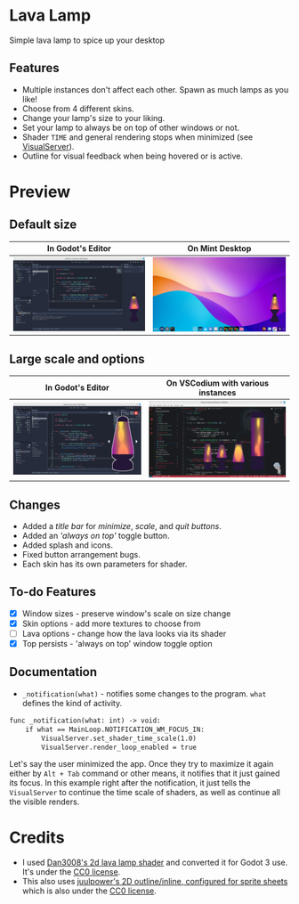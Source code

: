 # Lava Lamp
Simple lava lamp to spice up your desktop

## Features
- Multiple instances don't affect each other. Spawn as much lamps as you like!
- Choose from 4 different skins.
- Change your lamp's size to your liking.
- Set your lamp to always be on top of other windows or not.
- Shader `TIME` and general rendering stops when minimized (see [VisualServer](https://docs.godotengine.org/en/3.6/classes/class_visualserver.html)).
- Outline for visual feedback when being hovered or is active.

# Preview
## Default size

| In Godot's Editor                   | On Mint Desktop                     |
| ----------------------------------- | ----------------------------------- |
| ![](./Github/preview_0.png)         | ![](./Github/preview_1.png)         |

## Large scale and options

| In Godot's Editor                   | On VSCodium with various instances  |
| ----------------------------------- | ----------------------------------- |
| ![](./Github/preview_2.png)         | ![](./Github/preview_3.png)         |

## Changes
- Added a *title bar* for *minimize*, *scale*, and *quit buttons*.
- Added an *'always on top'* toggle button.
- Added splash and icons.
- Fixed button arrangement bugs.
- Each skin has its own parameters for shader.

## To-do Features
- [x] Window sizes - preserve window's scale on size change
- [x] Skin options - add more textures to choose from
- [ ] Lava options - change how the lava looks via its shader
- [x] Top persists - 'always on top' window toggle option

## Documentation
- `_notification(what)` - notifies some changes to the program. `what` defines the kind of activity.
```gdscript
func _notification(what: int) -> void:
	if what == MainLoop.NOTIFICATION_WM_FOCUS_IN:
		VisualServer.set_shader_time_scale(1.0)
		VisualServer.render_loop_enabled = true
```
Let's say the user minimized the app. Once they try to maximize it again either by `Alt + Tab` command or other means, it notifies that it just gained its focus. In this example right after the notification, it just tells the `VisualServer` to continue the time scale of shaders, as well as continue all the visible renders.

# Credits
- I used [Dan3008's 2d lava lamp shader](https://godotshaders.com/shader/2d-lava-lamp/) and converted it for Godot 3 use. It's under the [CC0 license](https://creativecommons.org/public-domain/cc0/).
- This also uses [juulpower's 2D outline/inline, configured for sprite sheets](https://godotshaders.com/shader/2d-outline-inline-configured-for-sprite-sheets/) which is also under the [CC0 license](https://creativecommons.org/public-domain/cc0/).
